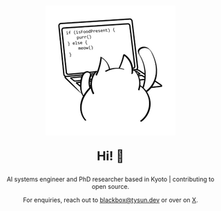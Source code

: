 <p align='center'>
  <img src="https://raw.githubusercontent.com/tysun/tysun/refs/heads/main/programmer-cat.jpg" alt="Tysun's Avatar" width="300" height="300">
</p>

<p align='center' style="font-size: 2em; font-weight: bold;">
  Hi! 👋
</p>

<p align='center'>
  AI systems engineer and PhD researcher based in Kyoto | contributing to open source.
</p>

<p align='center'>
  For enquiries, reach out to <a href="mailto:blackbox@tysun.dev">blackbox@tysun.dev</a> or over on <a href="https://x.com/tysun">X</a>.
</p>

